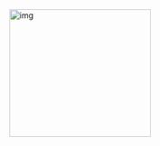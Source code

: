 <picture>
 <source media="(prefers-color-scheme: dark)" srcset="catto.gif">
 <source media="(prefers-color-scheme: light)" srcset="catto.gif">
 <img alt="img" src="./catto.gif.png" align="center" style="width: 250px; height: 225px">
</picture>
